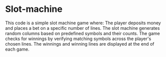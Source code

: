 # Slot-machine
This code is a simple slot machine game where:
The player deposits money and places a bet on a specific number of lines.
The slot machine generates random columns based on predefined symbols and their counts.
The game checks for winnings by verifying matching symbols across the player's chosen lines.
The winnings and winning lines are displayed at the end of each game.
